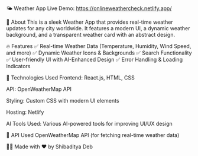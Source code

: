 🌤 Weather App
Live Demo: https://onlineweathercheck.netlify.app/

📌 About
This is a sleek Weather App that provides real-time weather updates for any city worldwide. It features a modern UI, a dynamic weather background, and a transparent weather card with an abstract design.

🔥 Features
✅ Real-time Weather Data (Temperature, Humidity, Wind Speed, and more)
✅ Dynamic Weather Icons & Backgrounds
✅ Search Functionality
✅ User-friendly UI with AI-Enhanced Design
✅ Error Handling & Loading Indicators

🚀 Technologies Used
Frontend: React.js, HTML, CSS

API: OpenWeatherMap API

Styling: Custom CSS with modern UI elements

Hosting: Netlify

AI Tools Used: Various AI-powered tools for improving UI/UX design

📡 API Used
OpenWeatherMap API (for fetching real-time weather data)

👨‍💻 Made with ❤️ by Shibaditya Deb
